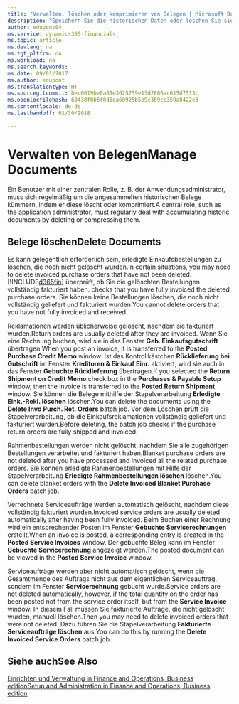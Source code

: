 ```yaml
---
title: "Verwalten, löschen oder komprimieren von Belegen | Microsoft Docs"
description: "Speichern Sie die historischen Daten oder löschen Sie sie."
author: edupont04
ms.service: dynamics365-financials
ms.topic: article
ms.devlang: na
ms.tgt_pltfrm: na
ms.workload: na
ms.search.keywords: 
ms.date: 09/01/2017
ms.author: edupont
ms.translationtype: HT
ms.sourcegitcommit: bec0619be0a65e3625759e13d2866ac615d7513c
ms.openlocfilehash: 60438f0b6f0d5da60925b5b9c309cc359a8422e3
ms.contentlocale: de-de
ms.lasthandoff: 01/30/2018

---
```

# <a name="manage-documents"></a><span data-ttu-id="36ca8-103">Verwalten von Belegen</span><span class="sxs-lookup"><span data-stu-id="36ca8-103">Manage Documents</span></span>
<span data-ttu-id="36ca8-104">Ein Benutzer mit einer zentralen Rolle, z. B. der Anwendungsadministrator, muss sich regelmäßig um die angesammelten historischen Belege kümmern, indem er diese löscht oder komprimiert.</span><span class="sxs-lookup"><span data-stu-id="36ca8-104">A central role, such as the application administrator, must regularly deal with accumulating historic documents by deleting or compressing them.</span></span>  

## <a name="delete-documents"></a><span data-ttu-id="36ca8-105">Belege löschen</span><span class="sxs-lookup"><span data-stu-id="36ca8-105">Delete Documents</span></span>
<span data-ttu-id="36ca8-106">Es kann gelegentlich erforderlich sein, erledigte Einkaufsbestellungen zu löschen, die noch nicht gelöscht wurden.</span><span class="sxs-lookup"><span data-stu-id="36ca8-106">In certain situations, you may need to delete invoiced purchase orders that have not been deleted.</span></span> [!INCLUDE[d365fin](includes/d365fin_md.md)]<span data-ttu-id="36ca8-107"> überprüft, ob Sie die gelöschten Bestellungen vollständig fakturiert haben.</span><span class="sxs-lookup"><span data-stu-id="36ca8-107"> checks that you have fully invoiced the deleted purchase orders.</span></span> <span data-ttu-id="36ca8-108">Sie können keine Bestellungen löschen, die noch nicht vollständig geliefert und fakturiert wurden.</span><span class="sxs-lookup"><span data-stu-id="36ca8-108">You cannot delete orders that you have not fully invoiced and received.</span></span>  

<span data-ttu-id="36ca8-109">Reklamationen werden üblicherweise gelöscht, nachdem sie fakturiert wurden.</span><span class="sxs-lookup"><span data-stu-id="36ca8-109">Return orders are usually deleted after they are invoiced.</span></span> <span data-ttu-id="36ca8-110">Wenn Sie eine Rechnung buchen, wird sie in das Fenster **Geb. Einkaufsgutschrift** übertragen.</span><span class="sxs-lookup"><span data-stu-id="36ca8-110">When you post an invoice, it is transferred to the **Posted Purchase Credit Memo** window.</span></span> <span data-ttu-id="36ca8-111">Ist das Kontrollkästchen **Rücklieferung bei Gutschrift** im Fenster **Kreditoren & Einkauf Einr.** aktiviert, wird sie auch in das Fenster **Gebuchte Rücklieferung** übertragen.</span><span class="sxs-lookup"><span data-stu-id="36ca8-111">If you selected the **Return Shipment on Credit Memo** check box in the **Purchases & Payable Setup** window, then the invoice is transferred to the **Posted Return Shipment** window.</span></span> <span data-ttu-id="36ca8-112">Sie können die Belege mithilfe der Stapelverarbeitung **Erledigte Eink.-Rekl. löschen** löschen.</span><span class="sxs-lookup"><span data-stu-id="36ca8-112">You can delete the documents using the **Delete Invd Purch. Ret. Orders** batch job.</span></span> <span data-ttu-id="36ca8-113">Vor dem Löschen prüft die Stapelverarbeitung, ob die Einkaufsreklamationen vollständig geliefert und fakturiert wurden.</span><span class="sxs-lookup"><span data-stu-id="36ca8-113">Before deleting, the batch job checks if the purchase return orders are fully shipped and invoiced.</span></span>  

<span data-ttu-id="36ca8-114">Rahmenbestellungen werden nicht gelöscht, nachdem Sie alle zugehörigen Bestellungen verarbeitet und fakturiert haben.</span><span class="sxs-lookup"><span data-stu-id="36ca8-114">Blanket purchase orders are not deleted after you have processed and invoiced all the related purchase orders.</span></span> <span data-ttu-id="36ca8-115">Sie können erledigte Rahmenbestellungen mit Hilfe der Stapelverarbeitung **Erledigte Rahmenbestellungen löschen** löschen.</span><span class="sxs-lookup"><span data-stu-id="36ca8-115">You can delete blanket orders with the **Delete Invoiced Blanket Purchase Orders** batch job.</span></span>  

<span data-ttu-id="36ca8-116">Verrechnete Serviceaufträge werden automatisch gelöscht, nachdem diese vollständig fakturiert wurden.</span><span class="sxs-lookup"><span data-stu-id="36ca8-116">Invoiced service orders are usually deleted automatically after having been fully invoiced.</span></span> <span data-ttu-id="36ca8-117">Beim Buchen einer Rechnung wird ein entsprechender Posten im Fenster **Gebuchte Servicerechnungen** erstellt.</span><span class="sxs-lookup"><span data-stu-id="36ca8-117">When an invoice is posted, a corresponding entry is created in the **Posted Service Invoices** window.</span></span> <span data-ttu-id="36ca8-118">Der gebuchte Beleg kann im Fenster **Gebuchte Servicerechnung** angezeigt werden.</span><span class="sxs-lookup"><span data-stu-id="36ca8-118">The posted document can be viewed in the **Posted Service Invoice** window.</span></span>  

<span data-ttu-id="36ca8-119">Serviceaufträge werden aber nicht automatisch gelöscht, wenn die Gesamtmenge des Auftrags nicht aus dem eigentlichen Serviceauftrag, sondern im Fenster **Servicerechnung** gebucht wurde.</span><span class="sxs-lookup"><span data-stu-id="36ca8-119">Service orders are not deleted automatically, however, if the total quantity on the order has been posted not from the service order itself, but from the **Service Invoice** window.</span></span> <span data-ttu-id="36ca8-120">In diesem Fall müssen Sie fakturierte Aufträge, die nicht gelöscht wurden, manuell löschen.</span><span class="sxs-lookup"><span data-stu-id="36ca8-120">Then you may need to delete invoiced orders that were not deleted.</span></span> <span data-ttu-id="36ca8-121">Dazu führen Sie die Stapelverarbeitung **Fakturierte Serviceaufträge löschen** aus.</span><span class="sxs-lookup"><span data-stu-id="36ca8-121">You can do this by running the **Delete Invoiced Service Orders** batch job.</span></span>  

## <a name="see-also"></a><span data-ttu-id="36ca8-122">Siehe auch</span><span class="sxs-lookup"><span data-stu-id="36ca8-122">See Also</span></span>  
[<span data-ttu-id="36ca8-123">Einrichten und Verwaltung in Finance and Operations, Business edition</span><span class="sxs-lookup"><span data-stu-id="36ca8-123">Setup and Administration in Finance and Operations, Business edition</span></span>](admin-setup-and-administration.md)  

